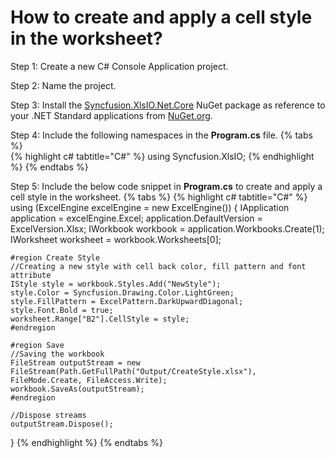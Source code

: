 # How to create and apply a cell style in the worksheet?

Step 1: Create a new C# Console Application project.

Step 2: Name the project.

Step 3: Install the [Syncfusion.XlsIO.Net.Core](https://www.nuget.org/packages/Syncfusion.XlsIO.Net.Core) NuGet package as reference to your .NET Standard applications from [NuGet.org](https://www.nuget.org).

Step 4: Include the following namespaces in the **Program.cs** file.
{% tabs %}  
{% highlight c# tabtitle="C#" %}
using Syncfusion.XlsIO;
{% endhighlight %}
{% endtabs %}  

Step 5: Include the below code snippet in **Program.cs** to create and apply a cell style in the worksheet.
{% tabs %}
{% highlight c# tabtitle="C#" %}
using (ExcelEngine excelEngine = new ExcelEngine())
{
	IApplication application = excelEngine.Excel;
	application.DefaultVersion = ExcelVersion.Xlsx;
	IWorkbook workbook = application.Workbooks.Create(1);
	IWorksheet worksheet = workbook.Worksheets[0];

	#region Create Style
	//Creating a new style with cell back color, fill pattern and font attribute
	IStyle style = workbook.Styles.Add("NewStyle");
	style.Color = Syncfusion.Drawing.Color.LightGreen;
	style.FillPattern = ExcelPattern.DarkUpwardDiagonal;
	style.Font.Bold = true;
	worksheet.Range["B2"].CellStyle = style;
	#endregion

	#region Save
	//Saving the workbook
	FileStream outputStream = new FileStream(Path.GetFullPath("Output/CreateStyle.xlsx"), FileMode.Create, FileAccess.Write);
	workbook.SaveAs(outputStream);
	#endregion

	//Dispose streams
	outputStream.Dispose();
}
{% endhighlight %}
{% endtabs %} 